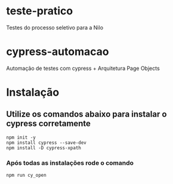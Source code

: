 # teste-pratico
Testes do processo seletivo para a Nilo

# cypress-automacao

Automação de testes com cypress + Arquitetura Page Objects

# Instalação

## Utilize os comandos abaixo para instalar o cypress corretamente

```
npm init -y
npm install cypress --save-dev
npm install -D cypress-xpath
```

### Após todas as instalações rode o comando

```
npm run cy_open
```

